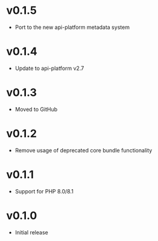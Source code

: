 # v0.1.5

* Port to the new api-platform metadata system

# v0.1.4

* Update to api-platform v2.7

# v0.1.3

* Moved to GitHub

# v0.1.2

* Remove usage of deprecated core bundle functionality

# v0.1.1

* Support for PHP 8.0/8.1

# v0.1.0

* Initial release
